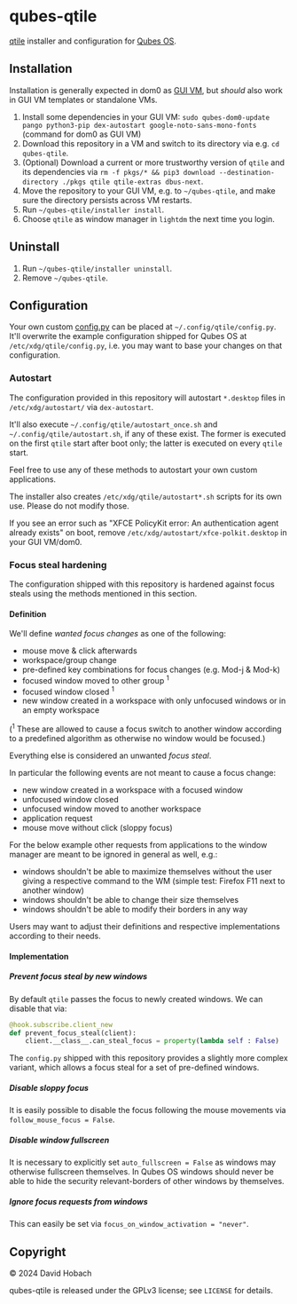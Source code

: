 # qubes-qtile

[qtile](https://qtile.org/) installer and configuration for [Qubes OS](https://www.qubes-os.org/).

## Installation

Installation is generally expected in dom0 as [GUI VM](https://www.qubes-os.org/doc/gui-domain/), but _should_ also work in GUI VM templates or standalone VMs.

1. Install some dependencies in your GUI VM: `sudo qubes-dom0-update pango python3-pip dex-autostart google-noto-sans-mono-fonts` (command for dom0 as GUI VM)
2. Download this repository in a VM and switch to its directory via e.g. `cd qubes-qtile`.
3. (Optional) Download a current or more trustworthy version of `qtile` and its dependencies via `rm -f pkgs/* && pip3 download --destination-directory ./pkgs qtile qtile-extras dbus-next`.
4. Move the repository to your GUI VM, e.g. to `~/qubes-qtile`, and make sure the directory persists across VM restarts.
5. Run `~/qubes-qtile/installer install`.
6. Choose `qtile` as window manager in `lightdm` the next time you login.

## Uninstall

1. Run `~/qubes-qtile/installer uninstall`.
2. Remove `~/qubes-qtile`.

## Configuration

Your own custom [config.py](https://docs.qtile.org/en/latest/manual/config/index.html) can be placed at `~/.config/qtile/config.py`. It'll overwrite the example configuration shipped for Qubes OS at `/etc/xdg/qtile/config.py`, i.e. you may want to base your changes on that configuration.

### Autostart

The configuration provided in this repository will autostart `*.desktop` files in `/etc/xdg/autostart/` via `dex-autostart`.

It'll also execute `~/.config/qtile/autostart_once.sh` and `~/.config/qtile/autostart.sh`, if any of these exist. The former is executed on the first `qtile` start after boot only; the latter is executed on every `qtile` start.

Feel free to use any of these methods to autostart your own custom applications.

The installer also creates `/etc/xdg/qtile/autostart*.sh` scripts for its own use. Please do not modify those.

If you see an error such as "XFCE PolicyKit error: An authentication agent already exists" on boot, remove `/etc/xdg/autostart/xfce-polkit.desktop` in your GUI VM/dom0.

### Focus steal hardening

The configuration shipped with this repository is hardened against focus steals using the methods mentioned in this section.

#### Definition

We'll define _wanted focus changes_ as one of the following:

* mouse move & click afterwards
* workspace/group change
* pre-defined key combinations for focus changes (e.g. Mod-j & Mod-k)
* focused window moved to other group <sup>1</sup>
* focused window closed <sup>1</sup>
* new window created in a workspace with only unfocused windows or in an empty workspace

(<sup>1</sup> These are allowed to cause a focus switch to another window according to a predefined algorithm as otherwise no window would be focused.)

Everything else is considered an unwanted _focus steal_.

In particular the following events are not meant to cause a focus change:

* new window created in a workspace with a focused window
* unfocused window closed
* unfocused window moved to another workspace
* application request
* mouse move without click (sloppy focus)

For the below example other requests from applications to the window manager are meant to be ignored in general as well, e.g.:

* windows shouldn't be able to maximize themselves without the user giving a respective command to the WM (simple test: Firefox F11 next to another window)
* windows shouldn't be able to change their size themselves
* windows shouldn't be able to modify their borders in any way

Users may want to adjust their definitions and respective implementations according to their needs.

#### Implementation

##### Prevent focus steal by new windows

By default `qtile` passes the focus to newly created windows. We can disable that via:

```python
@hook.subscribe.client_new
def prevent_focus_steal(client):
    client.__class__.can_steal_focus = property(lambda self : False)
```

The `config.py` shipped with this repository provides a slightly more complex variant, which allows a focus steal for a set of pre-defined windows.

##### Disable sloppy focus

It is easily possible to disable the focus following the mouse movements via `follow_mouse_focus = False`.

##### Disable window fullscreen

It is necessary to explicitly set `auto_fullscreen = False` as windows may otherwise fullscreen themselves. In Qubes OS windows should never be able to hide the security relevant-borders of other windows by themselves.

##### Ignore focus requests from windows

This can easily be set via `focus_on_window_activation = "never"`.

## Copyright

© 2024 David Hobach

qubes-qtile is released under the GPLv3 license; see `LICENSE` for details.
